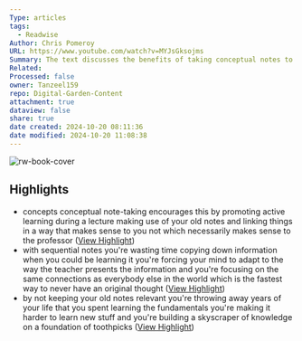 ```yaml
---
Type: articles
tags:
  - Readwise
Author: Chris Pomeroy
URL: https://www.youtube.com/watch?v=MYJsGksojms
Summary: The text discusses the benefits of taking conceptual notes to remember information more effectively. By organizing notes based on concepts and connecting them to existing knowledge, learning becomes easier and more efficient. The key takeaway is to focus on understanding and linking ideas rather than memorizing individual facts.
Related: 
Processed: false
owner: Tanzeel159
repo: Digital-Garden-Content
attachment: true
dataview: false
share: true
date created: 2024-10-20 08:11:36
date modified: 2024-10-20 11:08:38
---
```

![rw-book-cover](https://www.youtube.com/s/desktop/8a85ed3f/img/favicon_144x144.png)

## Highlights
- concepts conceptual note-taking encourages this by promoting active learning during a lecture making use of your old notes and linking things in a way that makes sense to you not which necessarily makes sense to the professor ([View Highlight](https://read.readwise.io/read/01hwydytmtnq4wnbhs3r3ejmkj))
- with sequential notes you're wasting time copying down information when you
  could be learning it you're forcing your mind to adapt to the way the teacher presents the information and you're focusing on the same connections as everybody else in the world which is the fastest way to never have an original thought ([View Highlight](https://read.readwise.io/read/01hwydzc7grfv1zwz0kpwje994))
- by not keeping your old notes relevant you're throwing away years of your life that you spent learning the fundamentals you're making it harder to learn new stuff and you're building a skyscraper of knowledge on a foundation of toothpicks ([View Highlight](https://read.readwise.io/read/01hwydzpxgj0ketjdqybka064x))
